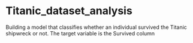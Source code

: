 # Titanic_dataset_analysis
Building a model that classifies whether an individual survived the Titanic shipwreck or not. The target variable is the Survived column
